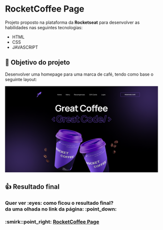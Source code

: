 # RocketCoffee Page
Projeto proposto na plataforma da **Rocketseat** para desenvolver as habilidades nas seguintes tecnologias:

* HTML
* CSS
* JAVASCRIPT

## :dart: Objetivo do projeto
Desenvolver uma homepage para uma marca de café, tendo como base o seguinte layout:

![layout](assets/layout.png)

## :thumbsup: Resultado final
<h3>Quer ver :eyes: como ficou o resultado final?<br>
da uma olhada no link da página: :point_down:</h3>
<h3>:smirk::point_right: <a href="https://alvarento.github.io/rocketcoffee-page" target="_blank">RocketCoffee Page</a></h3>
